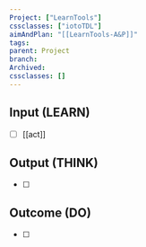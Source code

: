 ```yaml
---
Project: ["LearnTools"]
cssclasses: ["iotoTDL"]
aimAndPlan: "[[LearnTools-A&P]]"
tags: 
parent: Project
branch: 
Archived: 
cssclasses: []
---
```

## Input (LEARN)

- [ ] [[act]]

## Output (THINK)

- [ ] 

## Outcome (DO)

- [ ] 
